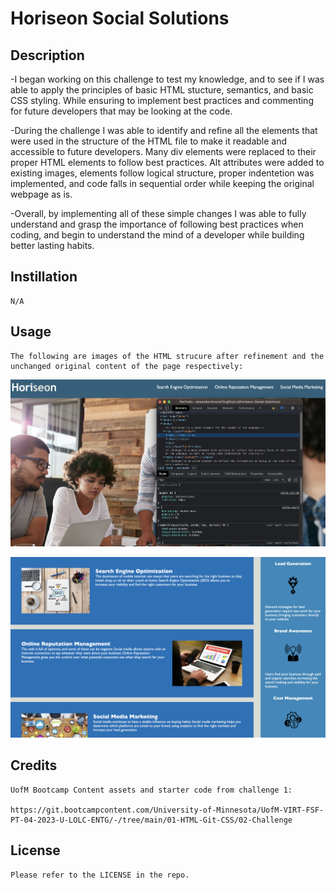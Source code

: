 # Horiseon Social Solutions

## Description

-I began working on this challenge to test my knowledge, and to see if I was able to apply the principles of basic HTML stucture, semantics, and basic CSS styling. While ensuring to implement best practices and commenting for future developers that may be looking at the code.

-During the challenge I was able to identify and refine all the elements that were used in the structure of the HTML file to make it readable and accessible to future developers. Many div elements were replaced to their proper HTML elements to follow best practices. Alt attributes were added to existing images, elements follow logical structure, proper indentetion was implemented, and code falls in sequential order while keeping the original webpage as is.

-Overall, by implementing all of these simple changes I was able to fully understand and grasp the importance of following best practices when coding, and begin to understand the mind of a developer while building better lasting habits.

## Instillation
    N/A

## Usage

    The following are images of the HTML strucure after refinement and the unchanged original content of the page respectively:
    
![Dev Tools](assets/images/HTML%20semantics.png)

![Horiseon Content](assets/images/Horiseon%20main%20content.png)

## Credits

    UofM Bootcamp Content assets and starter code from challenge 1:
    
    https://git.bootcampcontent.com/University-of-Minnesota/UofM-VIRT-FSF-PT-04-2023-U-LOLC-ENTG/-/tree/main/01-HTML-Git-CSS/02-Challenge

## License

    Please refer to the LICENSE in the repo.
